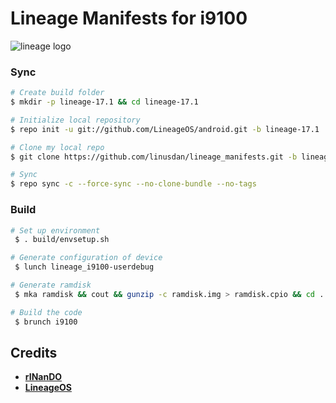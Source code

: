 # Lineage Manifests for i9100 #

![lineage logo](https://github.com/linusdan/local_manifests/raw/lineage-17.x/lineage.png)

### Sync ###

```bash
# Create build folder
$ mkdir -p lineage-17.1 && cd lineage-17.1

# Initialize local repository
$ repo init -u git://github.com/LineageOS/android.git -b lineage-17.1

# Clone my local repo
$ git clone https://github.com/linusdan/lineage_manifests.git -b lineage-17.x .repo/local_manifests

# Sync
$ repo sync -c --force-sync --no-clone-bundle --no-tags
```

### Build ###

```bash
# Set up environment
 $ . build/envsetup.sh

# Generate configuration of device
 $ lunch lineage_i9100-userdebug

# Generate ramdisk
 $ mka ramdisk && cout && gunzip -c ramdisk.img > ramdisk.cpio && cd ../../../..

# Build the code
 $ brunch i9100
 ```

Credits
-------
* [**rINanDO**](https://github.com/rINanDO)
* [**LineageOS**](https://github.com/LineageOS)
